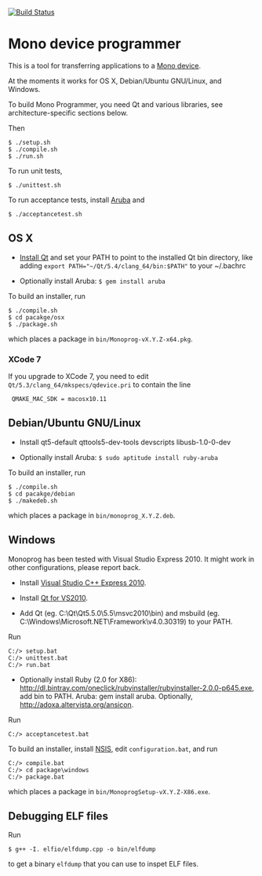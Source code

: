 [![Build Status](https://travis-ci.org/getopenmono/monoprog.svg)](https://travis-ci.org/getopenmono/monoprog)

# Mono device programmer

This is a tool for transferring applications to a [Mono device](http://openmono.com).

At the moments it works for OS X, Debian/Ubuntu GNU/Linux, and Windows.

To build Mono Programmer, you need Qt and various libraries, see architecture-specific sections below.

Then

    $ ./setup.sh
    $ ./compile.sh
    $ ./run.sh

To run unit tests,

    $ ./unittest.sh

To run acceptance tests, install [Aruba](https://github.com/cucumber/aruba) and

    $ ./acceptancetest.sh

## OS X

 - [Install Qt](https://www.qt.io/download-open-source/) and set your PATH to point to the installed Qt bin directory, like adding `export PATH="~/Qt/5.4/clang_64/bin:$PATH"` to your ~/.bachrc

 - Optionally install Aruba: `$ gem install aruba`

To build an installer, run

    $ ./compile.sh
    $ cd pacakge/osx
    $ ./package.sh

which places a package in `bin/Monoprog-vX.Y.Z-x64.pkg`.

### XCode 7

If you upgrade to XCode 7, you need to edit `Qt/5.3/clang_64/mkspecs/qdevice.pri` to
contain the line

     QMAKE_MAC_SDK = macosx10.11

## Debian/Ubuntu GNU/Linux

 - Install qt5-default qttools5-dev-tools devscripts libusb-1.0-0-dev

 - Optionally install Aruba: `$ sudo aptitude install ruby-aruba`

To build an installer, run

    $ ./compile.sh
    $ cd pacakge/debian
    $ ./makedeb.sh

which places a package in `bin/monoprog_X.Y.Z.deb`.

## Windows

Monoprog has been tested with Visual Studio Express 2010.  It might work in other configurations, please report back.

- Install [Visual Studio C++ Express 2010](https://app.vssps.visualstudio.com/profile/review?download=true&family=VisualStudioCExpress&release=VisualStudio2010).

- Install [Qt for VS2010](http://download.qt.io/official_releases/qt/5.5/5.5.0/qt-opensource-windows-x86-msvc2010-5.5.0.exe).

- Add Qt (eg. C:\Qt\Qt5.5.0\5.5\msvc2010\bin) and msbuild (eg. C:\Windows\Microsoft.NET\Framework\v4.0.30319) to your PATH.

Run

    C:/> setup.bat
    C:/> unittest.bat
    C:/> run.bat

- Optionally install Ruby (2.0 for X86): http://dl.bintray.com/oneclick/rubyinstaller/rubyinstaller-2.0.0-p645.exe, add bin to PATH.  Aruba: gem install aruba.  Optionally, http://adoxa.altervista.org/ansicon.

Run

    C:/> acceptancetest.bat

To build an installer, install [NSIS](http://nsis.sourceforge.net/Download/),
edit `configuration.bat`, and run

    C:/> compile.bat
    C:/> cd package\windows
    C:/> package.bat

which places a package in `bin/MonoprogSetup-vX.Y.Z-X86.exe`.

## Debugging ELF files

Run

    $ g++ -I. elfio/elfdump.cpp -o bin/elfdump

to get a binary `elfdump` that you can use to inspet ELF files.
